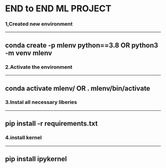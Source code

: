 # END to END ML PROJECT

### 1,Created new environment
---
conda create -p mlenv python==3.8     OR  python3 -m venv mlenv
---
### 2.Activate the environment
---
conda activate mlenv/                 OR  . mlenv/bin/activate
---
### 3.Instal all necessary liberies
---
pip install -r requirements.txt
---
### 4.install kernel
---
pip install ipykernel
---
